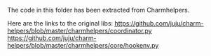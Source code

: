 The code in this folder has been extracted from Charmhelpers.

Here are the links to the original libs:
https://github.com/juju/charm-helpers/blob/master/charmhelpers/coordinator.py
https://github.com/juju/charm-helpers/blob/master/charmhelpers/core/hookenv.py

